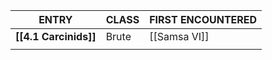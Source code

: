 
| **ENTRY**             | **CLASS** | **FIRST ENCOUNTERED** |
| --------------------- | --------- | --------------------- |
| **[[4.1 Carcinids]]** | Brute     | [[Samsa VI]]          |
|                       |           |                       |
